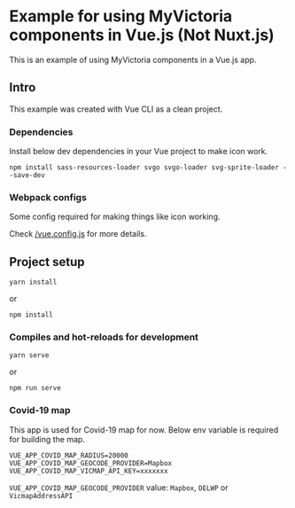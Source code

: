 # Example for using MyVictoria components in Vue.js (Not Nuxt.js)

This is an example of using MyVictoria components in a Vue.js app.

## Intro

This example was created with Vue CLI as a clean project.

### Dependencies

Install below dev dependencies in your Vue project to make icon work.

```
npm install sass-resources-loader svgo svgo-loader svg-sprite-loader --save-dev
```

### Webpack configs

Some config required for making things like icon working.

Check [/vue.config.js](/vue.config.js) for more details.

## Project setup
```
yarn install
```
or
```
npm install
```

### Compiles and hot-reloads for development
```
yarn serve
```
or
```
npm run serve
```

### Covid-19 map

This app is used for Covid-19 map for now. Below env variable is required for building the map.

```shell
VUE_APP_COVID_MAP_RADIUS=20000
VUE_APP_COVID_MAP_GEOCODE_PROVIDER=Mapbox
VUE_APP_COVID_MAP_VICMAP_API_KEY=xxxxxxx
```

`VUE_APP_COVID_MAP_GEOCODE_PROVIDER` value: `Mapbox`, `DELWP` or `VicmapAddressAPI`
